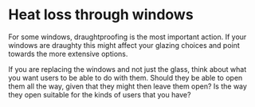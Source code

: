 # Heat loss through windows

For some windows, draughtproofing is the most important action.  If your windows are draughty this might affect your glazing choices and point towards the more extensive options.

If you are replacing the windows and not just the glass, think about what you want users to be able to do with them.  Should they be able to open them all the way, given that they might then leave them open?  Is the way they open suitable for the kinds of users that you have?



<!-- TODO low-e glass -->